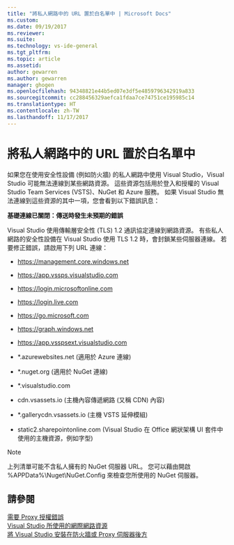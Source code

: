 ```yaml
---
title: "將私人網路中的 URL 置於白名單中 | Microsoft Docs"
ms.custom: 
ms.date: 09/19/2017
ms.reviewer: 
ms.suite: 
ms.technology: vs-ide-general
ms.tgt_pltfrm: 
ms.topic: article
ms.assetid: 
author: gewarren
ms.author: gewarren
manager: ghogen
ms.openlocfilehash: 94348821e44b5ed07e3df5e4859796342919a833
ms.sourcegitcommit: cc288456329aefca1fdaa7ce74751ce195985c14
ms.translationtype: HT
ms.contentlocale: zh-TW
ms.lasthandoff: 11/17/2017
---
```

# <a name="whitelisting-urls-in-a-private-network"></a>將私人網路中的 URL 置於白名單中

如果您在使用安全性設備 (例如防火牆) 的私人網路中使用 Visual Studio，Visual Studio 可能無法連線到某些網路資源。 這些資源包括用於登入和授權的 Visual Studio Team Services (VSTS)、NuGet 和 Azure 服務。 如果 Visual Studio 無法連線到這些資源的其中一項，您會看到以下錯誤訊息：

  **基礎連線已關閉：傳送時發生未預期的錯誤**

Visual Studio 使用傳輸層安全性 (TLS) 1.2 通訊協定連線到網路資源。 有些私人網路的安全性設備在 Visual Studio 使用 TLS 1.2 時，會封鎖某些伺服器連線。 若要修正錯誤，請啟用下列 URL 連線：

- https://management.core.windows.net

- https://app.vssps.visualstudio.com

- https://login.microsoftonline.com

- https://login.live.com

- https://go.microsoft.com

- https://graph.windows.net

- https://app.vsspsext.visualstudio.com

- *.azurewebsites.net (適用於 Azure 連線)

- *.nuget.org (適用於 NuGet 連線)

- *.visualstudio.com

- cdn.vsassets.io (主機內容傳遞網路 (又稱 CDN) 內容)

- *.gallerycdn.vsassets.io (主機 VSTS 延伸模組)

- static2.sharepointonline.com (Visual Studio 在 Office 網狀架構 UI 套件中使用的主機資源，例如字型)

> [!NOTE]
> 上列清單可能不含私人擁有的 NuGet 伺服器 URL。 您可以藉由開啟 %APPData%\Nuget\NuGet.Config 來檢查您所使用的 NuGet 伺服器。

## <a name="see-also"></a>請參閱

[需要 Proxy 授權錯誤](../ide/reference/proxy-authorization-required.md)  
[Visual Studio 所使用的網際網路資源](../ide/connected-environment.md)  
[將 Visual Studio 安裝在防火牆或 Proxy 伺服器後方](../install/install-visual-studio-behind-a-firewall-or-proxy-server.md)
